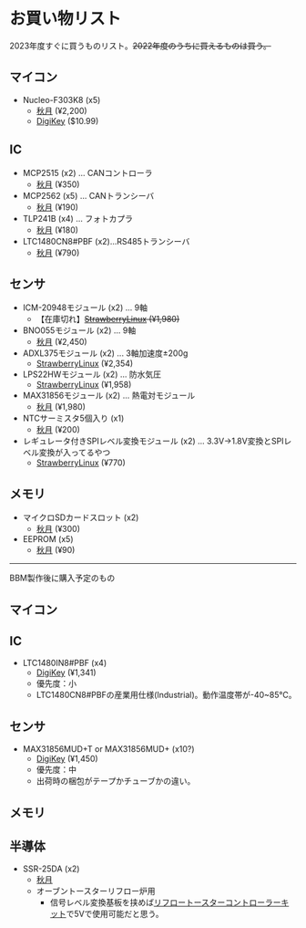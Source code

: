 # お買い物リスト

2023年度すぐに買うものリスト。~~2022年度のうちに買えるものは買う。~~

## マイコン

- Nucleo-F303K8 (x5)
  - [秋月](https://akizukidenshi.com/catalog/g/gM-10172/) (¥2,200)
  - [DigiKey](https://www.digikey.jp/short/vvwbvcq3) ($10.99)

## IC

- MCP2515 (x2) ... CANコントローラ
  - [秋月](https://akizukidenshi.com/catalog/g/gI-12030/) (¥350)
- MCP2562 (x5) ... CANトランシーバ
  - [秋月](https://akizukidenshi.com/catalog/g/gI-14383/) (¥190)
- TLP241B (x4) ... フォトカプラ
  - [秋月](https://akizukidenshi.com/catalog/g/gI-16705/) (¥180)
- LTC1480CN8#PBF (x2)...RS485トランシーバ
  - [秋月](https://akizukidenshi.com/catalog/g/gI-16602/) (¥790)
## センサ

- ICM-20948モジュール (x2) ... 9軸
  - 【在庫切れ】~~[StrawberryLinux](https://strawberry-linux.com/catalog/items?code=20948) (¥1,980)~~
- BNO055モジュール (x2) ... 9軸
  - [秋月](https://akizukidenshi.com/catalog/g/gK-16996/) (¥2,450)
- ADXL375モジュール (x2) ... 3軸加速度±200g
  - [StrawberryLinux](https://strawberry-linux.com/catalog/items?code=12112) (¥2,354)
- LPS22HWモジュール (x2) ... 防水気圧
  - [StrawberryLinux](https://strawberry-linux.com/catalog/items?code=12133) (¥1,958)
- MAX31856モジュール (x2) ... 熱電対モジュール
  - [秋月](https://akizukidenshi.com/catalog/g/gM-08218/) (¥1,980)
- NTCサーミスタ5個入り (x1)
  - [秋月](https://akizukidenshi.com/catalog/g/gP-05251/) (¥200)
- レギュレータ付きSPIレベル変換モジュール (x2) ... 3.3V->1.8V変換とSPIレベル変換が入ってるやつ
  - [StrawberryLinux](https://strawberry-linux.com/catalog/items?code=10304) (¥770)

## メモリ

- マイクロSDカードスロット (x2)
  - [秋月](https://akizukidenshi.com/catalog/g/gK-05488/) (¥300)
- EEPROM (x5)
  - [秋月](https://akizukidenshi.com/catalog/g/gI-03568/) (¥90)

---
BBM製作後に購入予定のもの
## マイコン


## IC
- LTC1480IN8#PBF (x4)
  - [DigiKey](https://www.digikey.jp/ja/products/detail/analog-devices-inc/LTC1480IN8-PBF/963146) (¥1,341)
  - 優先度：小
  - LTC1480CN8#PBFの産業用仕様(Industrial)。動作温度帯が-40~85℃。


## センサ
- MAX31856MUD+T or MAX31856MUD+ (x10?)
  - [DigiKey](https://www.digikey.jp/ja/products/detail/analog-devices-inc-maxim-integrated/MAX31856MUD-T/5050206) (¥1,450)
  - 優先度：中
  - 出荷時の梱包がテープかチューブかの違い。


## メモリ


## 半導体

- SSR-25DA (x2)
  - [秋月](https://akizukidenshi.com/catalog/g/gI-14017/)
  - オーブントースターリフロー炉用
    - 信号レベル変換基板を挟めば[リフロートースターコントローラーキット](https://mag.switch-science.com/2013/10/15/toaster-controller/)で5Vで使用可能だと思う。